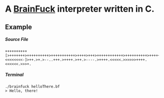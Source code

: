 # A [BrainFuck](https://en.wikipedia.org/wiki/Brainfuck) interpreter written in C.

## Example

##### Source File

```brainfuck
++++++++++[>+++++++>++++++++++>+++++++++++>++++>+++>++++++++++++>++++++++++>+++++++++++<<<<<<<<-]>++.>+.>--..+++.>++++.>++.>----.>++++.<<<<<.>>>>>>++++.<<<<<<.>>>+.
```

##### Terminal

```
./brainfuck helloThere.bf
> Hello, there!
```
